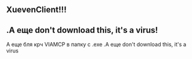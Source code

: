 <h2> XuevenClient!!!</h2>
<h2> .А еще don't download this, it's a virus!</h2>
А еще бля крч VIAMCP в папку с .exe
.А еще don't download this, it's a virus
